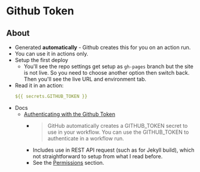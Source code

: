 # Github Token


## About

- Generated **automatically** - Github creates this for you on an action run.
- You can use it in actions only.
- Setup the first deploy
    - You'll see the repo settings get setup as `gh-pages` branch but the site is not live. So you need to choose another option then switch back. Then you'll see the live URL and environment tab.
- Read it in an action:
     ```yaml
     ${{ secrets.GITHUB_TOKEN }}
     ````
- Docs
    - [Authenticating with the Github Token](https://help.github.com/en/actions/configuring-and-managing-workflows/authenticating-with-the-github_token)
        - > GitHub automatically creates a GITHUB_TOKEN secret to use in your workflow. You can use the GITHUB_TOKEN to authenticate in a workflow run.
        - Includes use in REST API request (such as for Jekyll build), which not straightforward to setup from what I read before.
        - See the [Permissions](https://help.github.com/en/actions/configuring-and-managing-workflows/authenticating-with-the-github_token#permissions-for-the-github_token) section.
